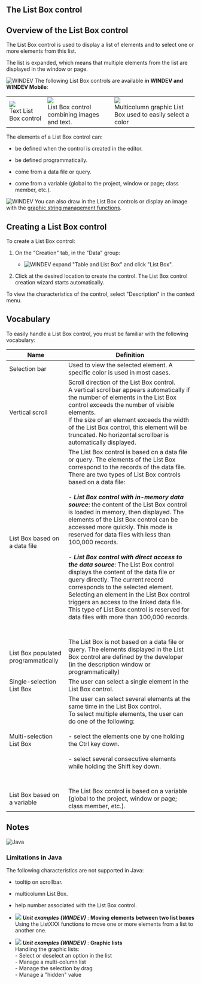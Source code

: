 


## The List Box control
			



<a name="NOTE1"></a>
<a name="NOTE1_1"></a>


## Overview of the List Box control
<a name="overview_the_list_box_control_ELTTEXTE000234"></a>
The List Box control is used to display a list of elements and to select one or more elements from this list.

The list is expanded, which means that multiple elements from the list are displayed in the window or page.

![WINDEV](https://doc.pcsoft.fr/ext/images/us/WD.png) The following List Box controls are available **in WINDEV and WINDEV Mobile**:


|   |   |   |
| --- | --- | --- |
| ![](https://doc.pcsoft.fr/en-US/images/image.awp?langid=3&name=LignePersonnalise.gif)<br>Text List Box control | ![](https://doc.pcsoft.fr/en-US/images/image.awp?langid=3&name=liste_graphique2.gif)<br>List Box control combining images and text. | ![](https://doc.pcsoft.fr/en-US/images/image.awp?langid=3&name=Liste_graphique.gif)<br>Multicolumn graphic List Box used to easily select a color |

The elements of a List Box control can:

- be defined when the control is created in the editor.

- be defined programmatically.

- come from a data file or query.

- come from a variable (global to the project, window or page; class member, etc.).




![WINDEV](https://doc.pcsoft.fr/ext/images/us/WD.png) You can also draw in the List Box controls or display an image with the [graphic string management functions](../WDLang1/3029028.md).



## Creating a List Box control
<a name="creating_list_box_control_ELTTEXTE000258"></a>
To create a List Box control: 

1. On the "Creation" tab, in the "Data" group: 

	- ![WINDEV](https://doc.pcsoft.fr/ext/images/us/WD.png) expand "Table and List Box" and click "List Box".




2. Click at the desired location to create the control. The List Box control creation wizard starts automatically.




To view the characteristics of the control, select "Description" in the context menu.

<a name="NOTE2"></a>
<a name="NOTE2_1"></a>


## Vocabulary
<a name="vocabulary_ELTTEXTE000282"></a>
To easily handle a List Box control, you must be familiar with the following vocabulary:

| Name | Definition |
| --- | --- |
| Selection bar | Used to view the selected element. A specific color is used in most cases. |
| Vertical scroll | Scroll direction of the List Box control.<br>A vertical scrollbar appears automatically if the number of elements in the List Box control exceeds the number of visible elements. <br>If the size of an element exceeds the width of the List Box control, this element will be truncated. No horizontal scrollbar is automatically displayed. |
| List Box based on a data file | The List Box control is based on a data file or query. The elements of the List Box correspond to the records of the data file. There are two types of List Box controls based on a data file:<br><br>- ***List Box control with in-memory data source***: the content of the List Box control is loaded in memory, then displayed. The elements of the List Box control can be accessed more quickly. This mode is reserved for data files with less than 100,000 records.<br><br>- ***List Box control with direct access to the data source***: The List Box control displays the content of the data file or query directly. The current record corresponds to the selected element. Selecting an element in the List Box control triggers an access to the linked data file. This type of List Box control is reserved for data files with more than 100,000 records.<br><br><br> |
| List Box populated programmatically | The List Box is not based on a data file or query. The elements displayed in the List Box control are defined by the developer (in the description window or programmatically) |
| Single-selection List Box | The user can select a single element in the List Box control. |
| Multi-selection List Box | The user can select several elements at the same time in the List Box control.<br>To select multiple elements, the user can do one of the following:<br><br>- select the elements one by one holding the Ctrl key down.<br><br>- select several consecutive elements while holding the Shift key down.<br><br><br> |
| List Box based on a variable | The List Box control is based on a variable (global to the project, window or page; class member, etc.). |



<a name="NOTE3"></a>
<a name="NOTE3_1"></a>


## Notes
<a name="notes_ELTTEXTE000306"></a>
<a name="NOTE3_2"></a>
![Java](https://doc.pcsoft.fr/ext/images/us/JAVA.png) 

### Limitations in Java
<a name="limitations_java_ELTPARAGRAPHE000179"></a>

The following characteristics are not supported in Java:

- tooltip on scrollbar.

- multicolumn List Box.

- help number associated with the List Box control.





- ![](https://doc.pcsoft.fr/en-US/images/image.awp?langid=3&name=Movingelementsbetweentwolistboxes.gif) ***Unit examples (WINDEV)*** : **Moving elements between two list boxes** <br>Using the ListXXX functions to move one or more elements from a list to another one.
- ![](https://doc.pcsoft.fr/en-US/images/image.awp?langid=3&name=Graphiclists.gif) ***Unit examples (WINDEV)*** : **Graphic lists** <br>Handling the graphic lists:<br>- Select or deselect an option in the list<br>- Manage a multi-column list<br>- Manage the selection by drag<br>- Manage a "hidden" value


